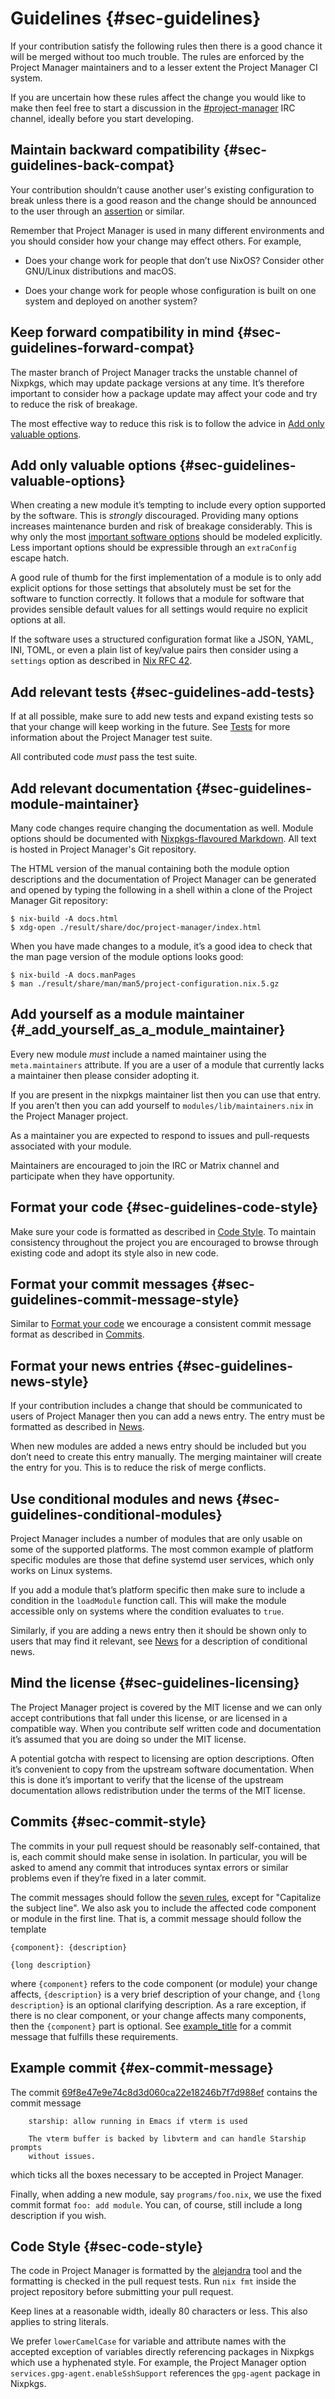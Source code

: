 # Guidelines {#sec-guidelines}

If your contribution satisfy the following rules then there is a good
chance it will be merged without too much trouble. The rules are
enforced by the Project Manager maintainers and to a lesser extent the Project
Manager CI system.

If you are uncertain how these rules affect the change you would like to
make then feel free to start a discussion in the
[#project-manager](https://webchat.oftc.net/?channels=project-manager) IRC
channel, ideally before you start developing.

## Maintain backward compatibility {#sec-guidelines-back-compat}

Your contribution shouldn’t cause another user's existing configuration
to break unless there is a good reason and the change should be
announced to the user through an
[assertion](https://nixos.org/manual/nixos/stable/index.html#sec-assertions)
or similar.

Remember that Project Manager is used in many different environments and
you should consider how your change may effect others. For example,

- Does your change work for people that don’t use NixOS? Consider
  other GNU/Linux distributions and macOS.

- Does your change work for people whose configuration is built on one
  system and deployed on another system?

## Keep forward compatibility in mind {#sec-guidelines-forward-compat}

The master branch of Project Manager tracks the unstable channel of
Nixpkgs, which may update package versions at any time. It’s therefore
important to consider how a package update may affect your code and try
to reduce the risk of breakage.

The most effective way to reduce this risk is to follow the advice in
[Add only valuable options](#sec-guidelines-valuable-options).

## Add only valuable options {#sec-guidelines-valuable-options}

When creating a new module it’s tempting to include every option
supported by the software. This is _strongly_ discouraged. Providing
many options increases maintenance burden and risk of breakage
considerably. This is why only the most [important software
options](https://github.com/NixOS/rfcs/blob/master/rfcs/0042-config-option.md#valuable-options)
should be modeled explicitly. Less important options should be
expressible through an `extraConfig` escape hatch.

A good rule of thumb for the first implementation of a module is to only
add explicit options for those settings that absolutely must be set for
the software to function correctly. It follows that a module for
software that provides sensible default values for all settings would
require no explicit options at all.

If the software uses a structured configuration format like a JSON,
YAML, INI, TOML, or even a plain list of key/value pairs then consider
using a `settings` option as described in [Nix RFC
42](https://github.com/NixOS/rfcs/blob/master/rfcs/0042-config-option.md).

## Add relevant tests {#sec-guidelines-add-tests}

If at all possible, make sure to add new tests and expand existing tests
so that your change will keep working in the future. See
[Tests](#sec-tests) for more information about the Project Manager test
suite.

All contributed code _must_ pass the test suite.

## Add relevant documentation {#sec-guidelines-module-maintainer}

Many code changes require changing the documentation as well. Module options should be documented with
[Nixpkgs-flavoured Markdown](https://nixos.org/manual/nixpkgs/unstable/#sec-contributing-markup).
All text is hosted in Project Manager's Git repository.

The HTML version of the manual containing both the module option
descriptions and the documentation of Project Manager can be generated and
opened by typing the following in a shell within a clone of the Project
Manager Git repository:

```shell
$ nix-build -A docs.html
$ xdg-open ./result/share/doc/project-manager/index.html
```

When you have made changes to a module, it’s a good idea to check that
the man page version of the module options looks good:

```shell
$ nix-build -A docs.manPages
$ man ./result/share/man/man5/project-configuration.nix.5.gz
```

<!-- prettier-ignore -->
## Add yourself as a module maintainer {#_add_yourself_as_a_module_maintainer}

Every new module _must_ include a named maintainer using the
`meta.maintainers` attribute. If you are a user of a module that
currently lacks a maintainer then please consider adopting it.

If you are present in the nixpkgs maintainer list then you can use that
entry. If you aren’t then you can add yourself to
`modules/lib/maintainers.nix` in the Project Manager project.

As a maintainer you are expected to respond to issues and
pull-requests associated with your module.

Maintainers are encouraged to join the IRC or Matrix channel and
participate when they have opportunity.

## Format your code {#sec-guidelines-code-style}

Make sure your code is formatted as described in [Code
Style](#sec-code-style). To maintain consistency throughout the project
you are encouraged to browse through existing code and adopt its style
also in new code.

## Format your commit messages {#sec-guidelines-commit-message-style}

Similar to [Format your code](#sec-guidelines-code-style) we encourage a
consistent commit message format as described in
[Commits](#sec-commit-style).

## Format your news entries {#sec-guidelines-news-style}

If your contribution includes a change that should be communicated to
users of Project Manager then you can add a news entry. The entry must be
formatted as described in [News](#sec-news).

When new modules are added a news entry should be included but you don’t
need to create this entry manually. The merging maintainer will
create the entry for you. This is to reduce the risk of merge conflicts.

## Use conditional modules and news {#sec-guidelines-conditional-modules}

Project Manager includes a number of modules that are only usable on some
of the supported platforms. The most common example of platform specific
modules are those that define systemd user services, which only works on
Linux systems.

If you add a module that’s platform specific then make sure to include
a condition in the `loadModule` function call. This will make the module
accessible only on systems where the condition evaluates to `true`.

Similarly, if you are adding a news entry then it should be shown only
to users that may find it relevant, see [News](#sec-news) for a
description of conditional news.

## Mind the license {#sec-guidelines-licensing}

The Project Manager project is covered by the MIT license and we can only
accept contributions that fall under this license, or are licensed in a
compatible way. When you contribute self written code and documentation
it’s assumed that you are doing so under the MIT license.

A potential gotcha with respect to licensing are option descriptions.
Often it’s convenient to copy from the upstream software documentation.
When this is done it’s important to verify that the license of the
upstream documentation allows redistribution under the terms of the MIT
license.

## Commits {#sec-commit-style}

The commits in your pull request should be reasonably self-contained,
that is, each commit should make sense in isolation. In particular, you
will be asked to amend any commit that introduces syntax errors or
similar problems even if they’re fixed in a later commit.

The commit messages should follow the [seven
rules](https://chris.beams.io/posts/git-commit/#seven-rules), except for
\"Capitalize the subject line\". We also ask you to include the affected
code component or module in the first line. That is, a commit message
should follow the template

    {component}: {description}

    {long description}

where `{component}` refers to the code component (or module) your change
affects, `{description}` is a very brief description of your change, and
`{long description}` is an optional clarifying description. As a rare
exception, if there is no clear component, or your change affects many
components, then the `{component}` part is optional. See
[example_title](#ex-commit-message) for a commit message that fulfills
these requirements.

## Example commit {#ex-commit-message}

The commit
[69f8e47e9e74c8d3d060ca22e18246b7f7d988ef](https://github.com/nix-community/home-manager/commit/69f8e47e9e74c8d3d060ca22e18246b7f7d988ef)
contains the commit message

```
    starship: allow running in Emacs if vterm is used

    The vterm buffer is backed by libvterm and can handle Starship prompts
    without issues.
```

which ticks all the boxes necessary to be accepted in Project Manager.

Finally, when adding a new module, say `programs/foo.nix`, we use the
fixed commit format `foo: add module`. You can, of course, still include
a long description if you wish.

## Code Style {#sec-code-style}

The code in Project Manager is formatted by the
[alejandra](https://github.com/kamadorueda/alejandra/) tool and the formatting is
checked in the pull request tests. Run `nix fmt` inside the
project repository before submitting your pull request.

Keep lines at a reasonable width, ideally 80 characters or less. This
also applies to string literals.

We prefer `lowerCamelCase` for variable and attribute names with the
accepted exception of variables directly referencing packages in Nixpkgs
which use a hyphenated style. For example, the Project Manager option
`services.gpg-agent.enableSshSupport` references the `gpg-agent` package
in Nixpkgs.
